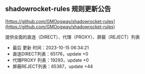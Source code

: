 ## shadowrocket-rules 规则更新公告

[https://github.com/GMOogway/shadowrocket-rules](https://github.com/GMOogway/shadowrocket-rules)

提供全面的直连（DIRECT）、代理（PROXY）、屏蔽（REJECT）列表
- 最后 更新 时间：2023-10-15 06:34:21
- 直连DIRECT列表：65176，update +0
- 代理PROXY 列表：19293，update +0
- 屏蔽REJECT列表：65387，update +44